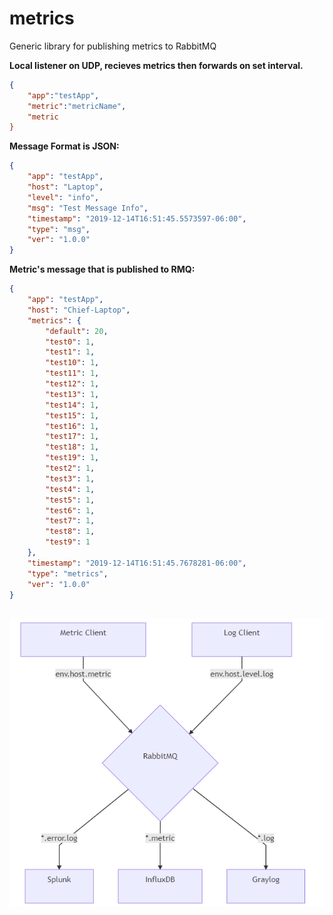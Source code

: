 # metrics
Generic library for publishing metrics to RabbitMQ


**Local listener on UDP, recieves metrics then forwards on set interval.**
```json
{
	"app":"testApp",
	"metric":"metricName",
	"metric
}
```

**Message Format is JSON:**
```json
{
	"app": "testApp",
	"host": "Laptop",
	"level": "info",
	"msg": "Test Message Info",
	"timestamp": "2019-12-14T16:51:45.5573597-06:00",
	"type": "msg",
	"ver": "1.0.0"
}
```

**Metric's message that is published to RMQ:**
```json
{
	"app": "testApp",
	"host": "Chief-Laptop",
	"metrics": {
		"default": 20,
		"test0": 1,
		"test1": 1,
		"test10": 1,
		"test11": 1,
		"test12": 1,
		"test13": 1,
		"test14": 1,
		"test15": 1,
		"test16": 1,
		"test17": 1,
		"test18": 1,
		"test19": 1,
		"test2": 1,
		"test3": 1,
		"test4": 1,
		"test5": 1,
		"test6": 1,
		"test7": 1,
		"test8": 1,
		"test9": 1
	},
	"timestamp": "2019-12-14T16:51:45.7678281-06:00",
	"type": "metrics",
	"ver": "1.0.0"
}
```
<code>
</code>


<img src="https://github.com/sandman-cs/metrics/blob/master/images/mermaid-diagram-20191214065917.png">


